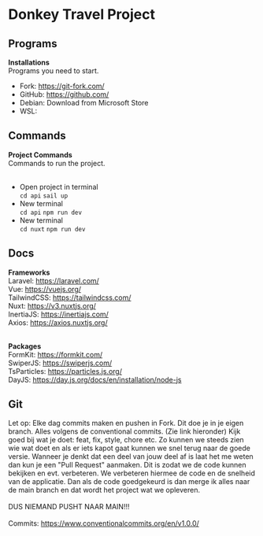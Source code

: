 # Donkey Travel Project

## Programs

**Installations** <br> 
Programs you need to start.

- Fork: https://git-fork.com/
- GitHub: https://github.com/
- Debian: Download from Microsoft Store
- WSL: 

## Commands

**Project Commands** <br>
Commands to run the project. <br> <br>

- Open project in terminal <br>
`cd api`
`sail up`
- New terminal <br>
`cd api`
`npm run dev`
- New terminal <br>
`cd nuxt`
`npm run dev`

## Docs

**Frameworks** <br>
Laravel: https://laravel.com/<br>
Vue: https://vuejs.org/<br>
TailwindCSS: https://tailwindcss.com/<br>
Nuxt: https://v3.nuxtjs.org/<br>
InertiaJS: https://inertiajs.com/<br>
Axios: https://axios.nuxtjs.org/<br><br>

**Packages** <br>
FormKit: https://formkit.com/<br>
SwiperJS: https://swiperjs.com/<br>
TsParticles: https://particles.js.org/<br>
DayJS: https://day.js.org/docs/en/installation/node-js<br>

## Git
Let op: Elke dag commits maken en pushen in Fork. Dit doe je in je eigen branch. Alles volgens de conventional commits. (Zie link hieronder) Kijk goed bij wat je doet: feat, fix, style, chore etc.
Zo kunnen we steeds zien wie wat doet en als er iets kapot gaat kunnen we snel terug naar de goede versie. Wanneer je denkt dat een deel van jouw deel af is laat het me weten dan kun je een "Pull Request" aanmaken.
Dit is zodat we de code kunnen bekijken en evt. verbeteren. We verbeteren hiermee de code en de snelheid van de applicatie. Dan als de code goedgekeurd is dan merge ik alles naar de main branch en dat wordt het project wat we opleveren.
<br><br>
DUS NIEMAND PUSHT NAAR MAIN!!!
<br><br>
Commits: https://www.conventionalcommits.org/en/v1.0.0/
